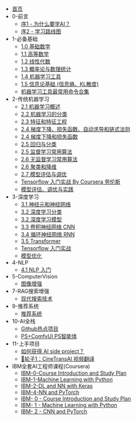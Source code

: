 * [首页](README.md)
* 0-前言
  * [序1 - 为什么要学AI？](0-Preface/%E5%BA%8F1%20-%20%E4%B8%BA%E4%BB%80%E4%B9%88%E8%A6%81%E5%AD%A6AI%EF%BC%9F.md)
  * [序2 - 学习路线图](0-Preface/%E5%BA%8F2%20-%20%E5%AD%A6%E4%B9%A0%E8%B7%AF%E7%BA%BF%E5%9B%BE.md)
* 1-必备基础
  * [1.0 基础数学](1-EssentialBasics/1.0%20%E5%9F%BA%E7%A1%80%E6%95%B0%E5%AD%A6.md)
  * [1.1 高等数学](1-EssentialBasics/1.1%20%E9%AB%98%E7%AD%89%E6%95%B0%E5%AD%A6.md)
  * [1.2 线性代数](1-EssentialBasics/1.2%20%E7%BA%BF%E6%80%A7%E4%BB%A3%E6%95%B0.md)
  * [1.3 概率论与数理统计](1-EssentialBasics/1.3%20%E6%A6%82%E7%8E%87%E8%AE%BA%E4%B8%8E%E6%95%B0%E7%90%86%E7%BB%9F%E8%AE%A1.md)
  * [1.4 机器学习工具](1-EssentialBasics/1.4%20%E6%9C%BA%E5%99%A8%E5%AD%A6%E4%B9%A0%E5%B7%A5%E5%85%B7.md)
  * [1.5 信息论基础 (信息熵、KL散度)](1-EssentialBasics/1.5%20%E4%BF%A1%E6%81%AF%E8%AE%BA%E5%9F%BA%E7%A1%80%20%28%E4%BF%A1%E6%81%AF%E7%86%B5%E3%80%81KL%E6%95%A3%E5%BA%A6%29.md)
  * [机器学习工具最常用命令合集](1-EssentialBasics/%E6%9C%BA%E5%99%A8%E5%AD%A6%E4%B9%A0%E5%B7%A5%E5%85%B7%E6%9C%80%E5%B8%B8%E7%94%A8%E5%91%BD%E4%BB%A4%E5%90%88%E9%9B%86.md)
* 2-传统机器学习
  * [2.1 机器学习概述](2-MachineLearning/2.1%20%E6%9C%BA%E5%99%A8%E5%AD%A6%E4%B9%A0%E6%A6%82%E8%BF%B0.md)
  * [2.2 机器学习的分类](2-MachineLearning/2.2%20%E6%9C%BA%E5%99%A8%E5%AD%A6%E4%B9%A0%E7%9A%84%E5%88%86%E7%B1%BB.md)
  * [2.3 特征和特征工程](2-MachineLearning/2.3%20%E7%89%B9%E5%BE%81%E5%92%8C%E7%89%B9%E5%BE%81%E5%B7%A5%E7%A8%8B.md)
  * [2.4 梯度下降、损失函数、自动求导和链式法则](2-MachineLearning/2.4%20%E6%A2%AF%E5%BA%A6%E4%B8%8B%E9%99%8D%E3%80%81%E6%8D%9F%E5%A4%B1%E5%87%BD%E6%95%B0%E3%80%81%E8%87%AA%E5%8A%A8%E6%B1%82%E5%AF%BC%E5%92%8C%E9%93%BE%E5%BC%8F%E6%B3%95%E5%88%99.md)
  * [2.4 梯度下降和损失函数](2-MachineLearning/2.4%20%E6%A2%AF%E5%BA%A6%E4%B8%8B%E9%99%8D%E5%92%8C%E6%8D%9F%E5%A4%B1%E5%87%BD%E6%95%B0.md)
  * [2.5 回归与分类](2-MachineLearning/2.5%20%E5%9B%9E%E5%BD%92%E4%B8%8E%E5%88%86%E7%B1%BB.md)
  * [2.5 监督学习常用算法](2-MachineLearning/2.5%20%E7%9B%91%E7%9D%A3%E5%AD%A6%E4%B9%A0%E5%B8%B8%E7%94%A8%E7%AE%97%E6%B3%95.md)
  * [2.6 无监督学习常用算法](2-MachineLearning/2.6%20%E6%97%A0%E7%9B%91%E7%9D%A3%E5%AD%A6%E4%B9%A0%E5%B8%B8%E7%94%A8%E7%AE%97%E6%B3%95.md)
  * [2.6 聚类和降维](2-MachineLearning/2.6%20%E8%81%9A%E7%B1%BB%E5%92%8C%E9%99%8D%E7%BB%B4.md)
  * [2.7 模型评估与调优](2-MachineLearning/2.7%20%E6%A8%A1%E5%9E%8B%E8%AF%84%E4%BC%B0%E4%B8%8E%E8%B0%83%E4%BC%98.md)
  * [Tensorflow 入门实战 By Coursera 劳伦斯](2-MachineLearning/Tensorflow%20%E5%85%A5%E9%97%A8%E5%AE%9E%E6%88%98%20By%20Coursera%20%E5%8A%B3%E4%BC%A6%E6%96%AF.md)
  * [模型评估、调优与实践](2-MachineLearning/%E6%A8%A1%E5%9E%8B%E8%AF%84%E4%BC%B0%E3%80%81%E8%B0%83%E4%BC%98%E4%B8%8E%E5%AE%9E%E8%B7%B5.md)
* 3-深度学习
  * [3.1 神经元和神经网络](3-DeepLearning/3.1%20%E7%A5%9E%E7%BB%8F%E5%85%83%E5%92%8C%E7%A5%9E%E7%BB%8F%E7%BD%91%E7%BB%9C.md)
  * [3.2 深度学习分类](3-DeepLearning/3.2%20%E6%B7%B1%E5%BA%A6%E5%AD%A6%E4%B9%A0%E5%88%86%E7%B1%BB.md)
  * [3.2 深度学习模型](3-DeepLearning/3.2%20%E6%B7%B1%E5%BA%A6%E5%AD%A6%E4%B9%A0%E6%A8%A1%E5%9E%8B.md)
  * [3.3 卷积神经网络 CNN](3-DeepLearning/3.3%20%E5%8D%B7%E7%A7%AF%E7%A5%9E%E7%BB%8F%E7%BD%91%E7%BB%9C%20CNN.md)
  * [3.4 循环神经网络 RNN](3-DeepLearning/3.4%20%E5%BE%AA%E7%8E%AF%E7%A5%9E%E7%BB%8F%E7%BD%91%E7%BB%9C%20RNN.md)
  * [3.5 Transformer](3-DeepLearning/3.5%20Transformer.md)
  * [Tensorflow 入门实战](3-DeepLearning/Tensorflow%20%E5%85%A5%E9%97%A8%E5%AE%9E%E6%88%98.md)
  * [模型优化](3-DeepLearning/%E6%A8%A1%E5%9E%8B%E4%BC%98%E5%8C%96.md)
* 4-NLP
  * [4.1 NLP 入门](4-NLP/4.1%20NLP%20%E5%85%A5%E9%97%A8.md)
* 5-ComputerVision
  * [图像增强](5-ComputerVision/%E5%9B%BE%E5%83%8F%E5%A2%9E%E5%BC%BA.md)
* 7-RAG搜索增强
  * [现代搜索技术](7-RAG/%E7%8E%B0%E4%BB%A3%E6%90%9C%E7%B4%A2%E6%8A%80%E6%9C%AF.md)
* 9-推荐系统
  * [推荐系统](9-RecommendSystem/%E6%8E%A8%E8%8D%90%E7%B3%BB%E7%BB%9F.md)
* 10-AI全栈
  * [Github热点项目](10-AI-Full-Stack/Github%E7%83%AD%E7%82%B9%E9%A1%B9%E7%9B%AE.md)
  * [PS+ComfyUI PS智能体](10-AI-Full-Stack/PS%2BComfyUI%20PS%E6%99%BA%E8%83%BD%E4%BD%93.md)
* 11-上手项目
  * [如何获得 AI side project？](11-Side-Project/%E5%A6%82%E4%BD%95%E8%8E%B7%E5%BE%97%20AI%20side%20project%EF%BC%9F.md)
  * [🛞轮子1：CineTransAI 视频翻译](11-Side-Project/%F0%9F%9B%9E%E8%BD%AE%E5%AD%901%EF%BC%9ACineTransAI%20%E8%A7%86%E9%A2%91%E7%BF%BB%E8%AF%91.md)
* IBM全套AI工程师课程(Coursera)
  * [IBM-0-Course Introduction and Study Plan](IBM-AI-Engineer-Course/IBM-0-Course%20Introduction%20and%20Study%20Plan.md)
  * [IBM-1-Machine Learning with Python](IBM-AI-Engineer-Course/IBM-1-Machine%20Learning%20with%20Python.md)
  * [IBM-2-DL and NN with Keras](IBM-AI-Engineer-Course/IBM-2-DL%20and%20NN%20with%20Keras.md)
  * [IBM-4-NN and PyTorch](IBM-AI-Engineer-Course/IBM-4-NN%20and%20PyTorch.md)
  * [IBM- 0 - Course Introduction and Study Plan](IBM-AI-Engineer-Course/IBM-%200%20-%20Course%20Introduction%20and%20Study%20Plan.md)
  * [IBM- 1 - Machine Learning with Python](IBM-AI-Engineer-Course/IBM-%201%20-%20Machine%20Learning%20with%20Python.md)
  * [IBM- 2 - CNN and PyTorch](IBM-AI-Engineer-Course/IBM-%202%20-%20CNN%20and%20PyTorch.md)